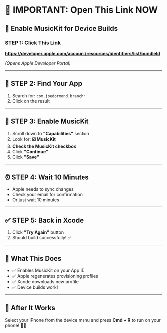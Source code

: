 # 🚀 IMPORTANT: Open This Link NOW

## 🎯 Enable MusicKit for Device Builds

### **STEP 1: Click This Link**

**https://developer.apple.com/account/resources/identifiers/list/bundleId**

*(Opens Apple Developer Portal)*

---

## 🎯 STEP 2: Find Your App

1. Search for: `com.joedormond.branchr`
2. Click on the result

---

## 🎯 STEP 3: Enable MusicKit

1. Scroll down to **"Capabilities"** section
2. Look for: **☑️ MusicKit**
3. **Check the MusicKit checkbox**
4. Click **"Continue"**
5. Click **"Save"**

---

## ⏰ STEP 4: Wait 10 Minutes

- Apple needs to sync changes
- Check your email for confirmation
- Or just wait 10 minutes

---

## ✅ STEP 5: Back in Xcode

1. Click **"Try Again"** button
2. Should build successfully! ✅

---

## 🎯 What This Does

- ✅ Enables MusicKit on your App ID
- ✅ Apple regenerates provisioning profiles
- ✅ Xcode downloads new profile
- ✅ Device builds work!

---

## 📱 After It Works

Select your iPhone from the device menu and press **Cmd + R** to run on your phone! 🎵🚴

